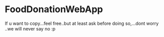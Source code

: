 # FoodDonationWebApp
If u want to copy...feel free..but at least ask before doing so,...dont worry ..we will never say no :p
